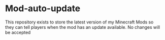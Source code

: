 # Mod-auto-update
This repository exists to store the latest version of my Minecraft Mods so they can tell players when the mod has an update available.
No changes will be accepted
